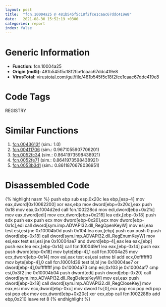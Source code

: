 ```yaml
---
layout: post
title:  "fcn.10004a25 @ 481b545f5c18f2fce1caac67ddc419e8"
date:   2021-08-30 15:52:19 +0300
categories: report
index: false
---
```


# Generic Information
- **Function:** fcn.10004a25
- **Origin (md5):** 481b545f5c18f2fce1caac67ddc419e8
- **VirusTotal:** [virustotal.com/gui/file/481b545f5c18f2fce1caac67ddc419e8][virustotal_ref]

# Code Tags
<span class="tag" id="REGISTRY">REGISTRY</span>


# Similar Functions

1. [fcn.0043613f][similar_1_ref] (sim.: 1.0)
2. [fcn.00411706][similar_2_ref] (sim.: 0.9671055907706201)
3. [fcn.0052fc34][similar_3_ref] (sim.: 0.8641973598438921)
4. [fcn.0052fe71][similar_4_ref] (sim.: 0.8641973598438921)
5. [fcn.0053b3d1][similar_5_ref] (sim.: 0.8611870678036951)


# Disassembled Code

{% highlight nasm %}
push ebp
sub esp,0x20c
lea ebp,[esp-4]
mov eax,dword[0x10062200]
xor eax,ebp
mov dword[ebp+0x20c],eax
push 0x18
mov eax,0x1004d2ed
call fcn.100228cd
mov edi,dword[ebp+0x21c]
mov eax,dword[edi]
mov ecx,dword[ebp+0x218]
lea edx,[ebp-0x18]
push edx
push eax
push ecx
mov dword[ebp-0x20],ecx
mov dword[ebp-0x1c],edi
call dword[sym.imp.ADVAPI32.dll_RegOpenKeyW]
mov esi,eax
test esi,esi
jne 0x10004b0d
push 0x104
lea eax,[ebp]
push eax
push 0
push dword[ebp-0x18]
call dword[sym.imp.ADVAPI32.dll_RegEnumKeyW]
mov esi,eax
test esi,esi
jne 0x10004ae7
and dword[ebp-4],eax
lea eax,[ebp]
push eax
lea ecx,[ebp-0x14]
call fcn.100049e1
lea eax,[ebp-0x14]
push eax
push dword[ebp-0x18]
mov byte[ebp-4],1
call fcn.10004a25
mov ecx,dword[ebp-0x14]
mov esi,eax
test esi,esi
setne bl
add ecx,0xfffffff0
mov byte[ebp-4],0
call fcn.10001d39
test bl,bl
jne 0x10004ae7
or dword[ebp-4],0xffffffff
jmp 0x10004a73
cmp esi,0x103
je 0x10004af7
cmp esi,0x3f2
jne 0x10004b04
push dword[edi]
push dword[ebp-0x20]
call dword[sym.imp.ADVAPI32.dll_RegDeleteKeyW]
mov esi,eax
push dword[ebp-0x18]
call dword[sym.imp.ADVAPI32.dll_RegCloseKey]
mov eax,esi
mov ecx,dword[ebp-0xc]
mov dword fs:[0],ecx
pop ecx
pop edi
pop esi
pop ebx
mov ecx,dword[ebp+0x20c]
xor ecx,ebp
call fcn.1002288b
add ebp,0x210
leave
ret 8
{% endhighlight %}


[similar_1_ref]: /report/fcn.0043613f@44e1ffcf4e71f4505c09d520fd75f1e4
[similar_2_ref]: /report/fcn.00411706@7b00dd8f2abf54a73bfb09681334ff78
[similar_3_ref]: /report/fcn.0052fc34@7453c96a6fbd42ec690b8deb53eafcba
[similar_4_ref]: /report/fcn.0052fe71@7453c96a6fbd42ec690b8deb53eafcba
[similar_5_ref]: /report/fcn.0053b3d1@7453c96a6fbd42ec690b8deb53eafcba
[virustotal_ref]: https://www.virustotal.com/gui/file/481b545f5c18f2fce1caac67ddc419e8